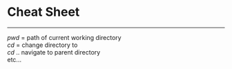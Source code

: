 # Cheat Sheet #
***

*pwd* = path of current working directory <br>
*cd* <directory> = change directory to <directory> <br>
*cd* .. navigate to parent directory <br>
etc...

